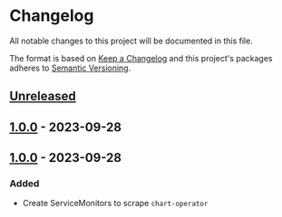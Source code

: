 # Changelog

All notable changes to this project will be documented in this file.

The format is based on [Keep a Changelog](http://keepachangelog.com/en/1.0.0/)
and this project's packages adheres to [Semantic Versioning](http://semver.org/spec/v2.0.0.html).

## [Unreleased]

## [1.0.0] - 2023-09-28

## [1.0.0] - 2023-09-28

### Added

- Create ServiceMonitors to scrape `chart-operator`

[Unreleased]: https://github.com/giantswarm/chart-operator-servicemonitors/compare/v1.0.0...HEAD
[1.0.0]: https://github.com/giantswarm/chart-operator-servicemonitors/compare/v1.0.0...v1.0.0
[1.0.0]: https://github.com/giantswarm/chart-operator-servicemonitors/compare/v1.0.0...v1.0.0
[1.0.0]: https://github.com/giantswarm/chart-operator-servicemonitors/compare/v0.0.0...v1.0.0
